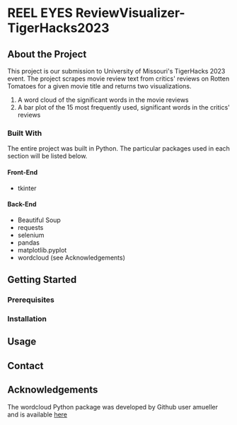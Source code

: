 # REEL EYES ReviewVisualizer-TigerHacks2023

## About the Project

This project is our submission to University of Missouri's TigerHacks 2023 event. The project scrapes movie review text from critics' reviews on Rotten Tomatoes for a given movie title and returns two visualizations.

1. A word cloud of the significant words in the movie reviews
2. A bar plot of the 15 most frequently used, significant words in the critics' reviews

### Built With

The entire project was built in Python. The particular packages used in each section will be listed below.

#### Front-End
- tkinter

#### Back-End
- Beautiful Soup
- requests
- selenium
- pandas
- matplotlib.pyplot
- wordcloud (see Acknowledgements)

## Getting Started

### Prerequisites

### Installation

## Usage

## Contact

## Acknowledgements
The wordcloud Python package was developed by Github user amueller and is available [here](amueller.github.io/word_cloud)
